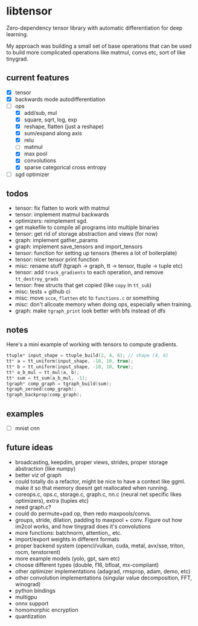 # libtensor

<!--  TODO: Show image of generated graph + mnist example  -->

Zero-dependency tensor library with automatic differentiation for deep learning.

My approach was building a small set of base operations that can be used to build more complicated operations like matmul, convs etc, sort of like tinygrad.

## current features

- [x] tensor
- [x] backwards mode autodifferentiation
- [ ] ops
    - [x] add/sub, mul
    - [x] square, sqrt, log, exp
    - [x] reshape, flatten (just a reshape)
    - [x] sum/expand along axis
    - [x] relu
    - [ ] matmul
    - [x] max pool
    - [x] convolutions
    - [x] sparse categorical cross entropy
- [ ] sgd optimizer

## todos

- tensor: fix flatten to work with matmul
- tensor: implement matmul backwards
- optimizers: reimplement sgd.
- get makefile to compile all programs into multiple binaries
- tensor: get rid of storage abstraction and views (for now)
- graph: implement gather_params
- graph: implement save_tensors and import_tensors
- tensor: function for setting up tensors (theres a lot of boilerplate)
- tensor: nicer tensor print function
- misc: rename stuff (tgraph -> graph, tt -> tensor, ttuple -> tuple etc)
- tensor: add `track_gradients` to each operation, and remove `tt_destroy_grads`
- tensor: free structs that get copied (like `copy` in `tt_sub`)
- misc: tests + github ci
- misc: move `scce`, `flatten` etc to `functions.c` or something
- misc: don't allcoate memory when doing ops, especially when training.
- graph: make `tgraph_print` look better with bfs instead of dfs

## notes

Here's a mini example of working with tensors to compute gradients.

```c
ttuple* input_shape = ttuple_build(2, 4, 6); // shape (4, 6)
tt* a = tt_uniform(input_shape, -10, 10, true);
tt* b = tt_uniform(input_shape, -10, 10, true);
tt* a_b_mul = tt_mul(a, b);
tt* sum = tt_sum(a_b_mul, -1);
tgraph* comp_graph = tgraph_build(sum);
tgraph_zeroed(comp_graph);
tgraph_backprop(comp_graph);
```

## examples

- [ ] mnist cnn

## future ideas

- broadcasting, keepdim, proper views, strides, proper storage abstraction (like numpy)
- better viz of graph
- could totally do a refactor, might be nice to have a context like ggml. make it so that memory doesnt get reallocated when running.
- coreops.c, ops.c, storage.c, graph.c, nn.c (neural net specific likes optimizers), extra (tuples etc)
- need graph.c?
- could do permute+pad op, then redo maxpools/convs.
- groups, stride, dilation, padding to maxpool + conv. Figure out how im2col works, and how tinygrad does it's convolutions
- more functions: batchnorm, attention,, etc.
- import/export weights in different formats
- proper backend system (opencl/vulkan, cuda, metal, avx/sse, triton, rocm, tenstorrent)
- more example models (yolo, gpt, sam etc)
- choose different types (double, f16, bfloat, mx-compliant)
- other optimizer implementations (adagrad, rmsprop, adam, demo, etc)
- other convolution implementations (singular value decomposition, FFT, winograd)
- python bindings
- multigpu
- onnx support
- homomorphic encryption
- quantization
